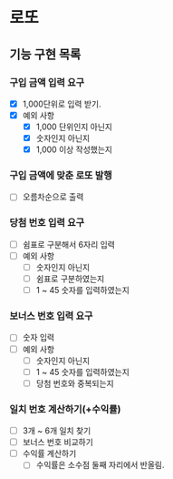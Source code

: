 # 로또

## 기능 구현 목록

### 구입 금액 입력 요구

- [x] 1,000단위로 입력 받기.
- [x] 예외 사항
  - [x] 1,000 단위인지 아닌지
  - [x] 숫자인지 아닌지
  - [x] 1,000 이상 작성했는지

### 구입 금액에 맞춘 로또 발행

- [ ] 오름차순으로 출력

### 당첨 번호 입력 요구

- [ ] 쉼표로 구분해서 6자리 입력
- [ ] 예외 사항
  - [ ] 숫자인지 아닌지
  - [ ] 쉼표로 구분하였는지
  - [ ] 1 ~ 45 숫자를 입력하였는지

### 보너스 번호 입력 요구

- [ ] 숫자 입력
- [ ] 예외 사항
  - [ ] 숫자인지 아닌지
  - [ ] 1 ~ 45 숫자를 입력하였는지
  - [ ] 당첨 번호와 중복되는지

### 일치 번호 계산하기(+수익률)

- [ ] 3개 ~ 6개 일치 찾기
- [ ] 보너스 번호 비교하기
- [ ] 수익률 계산하기
  - [ ] 수익률은 소수점 둘째 자리에서 반올림.
